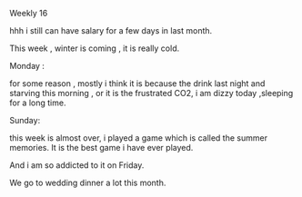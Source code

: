 Weekly 16

hhh i still can have salary for a few days in last month.

This week , winter is coming , it is really cold. 

Monday :

for some reason , mostly i think it is because the drink last night and starving this morning , or it is the frustrated  CO2, i am dizzy today ,sleeping for a long time. 

Sunday:

this week is almost over, i played a game which is called the summer memories. It is the best game i have ever played.

And i am so addicted to it on Friday.

We go to wedding dinner a lot this month.

